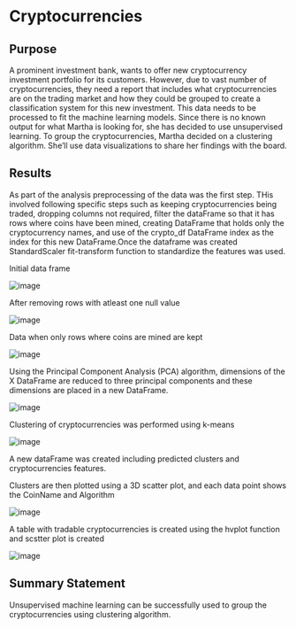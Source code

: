 # Cryptocurrencies

## Purpose 

A prominent investment bank, wants to offer new cryptocurrency investment portfolio for its customers. However, due to vast number of cryptocurrencies, they need a report that includes what cryptocurrencies are on the trading market and how they could be grouped to create a classification system for this new investment. This data needs to be processed to fit the machine learning models. Since there is no known output for what Martha is looking for, she has decided to use unsupervised learning. To group the cryptocurrencies, Martha decided on a clustering algorithm. She’ll use data visualizations to share her findings with the board. 

## Results 

As part of the analysis preprocessing of the data was the first step. THis involved following specific steps such as keeping cryptocurrencies being traded, dropping columns not required, filter the dataFrame so that it has rows where coins have been mined, creating DataFrame that holds only the cryptocurrency names, and use of the crypto_df DataFrame index as the index for this new DataFrame.Once the dataframe was created StandardScaler fit-transform function to standardize the features was used. 

Initial data frame 

![image](https://user-images.githubusercontent.com/42523379/215248542-f5bcc7fd-ccbb-4175-bb0c-3e1373ec0b60.png)

After removing rows with atleast one null value 

![image](https://user-images.githubusercontent.com/42523379/215248571-72a5c296-8147-4388-aa9a-d2a0b65afe62.png)

Data when only rows where coins are mined are kept

![image](https://user-images.githubusercontent.com/42523379/215248592-2a6f8810-d256-4dfa-9b7a-1868b3e56362.png)

Using the Principal Component Analysis (PCA) algorithm, dimensions of the X DataFrame are reduced to three principal components and these dimensions are placed in a new DataFrame.

![image](https://user-images.githubusercontent.com/42523379/215248701-a313e70f-4d10-4f4e-959c-679c321aa4fc.png)

Clustering of cryptocurrencies was performed using k-means 

![image](https://user-images.githubusercontent.com/42523379/215248743-9f2fb569-7a7b-422b-98d9-ef0a99df63a1.png)

A new dataFrame was created including predicted clusters and cryptocurrencies features.

Clusters are then plotted using a 3D scatter plot, and each data point shows the CoinName and Algorithm

![image](https://user-images.githubusercontent.com/42523379/215248858-0b9a2854-1730-4c1d-8d3e-f0d03f06dd66.png)

A table with tradable cryptocurrencies is created using the hvplot function and scstter plot is created 

![image](https://user-images.githubusercontent.com/42523379/215248928-a01a1013-b483-41be-89b6-1776ca5839f8.png)

## Summary Statement 

Unsupervised machine learning can be successfully used to group the cryptocurrencies using clustering algorithm. 
